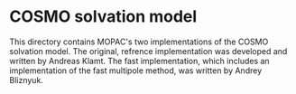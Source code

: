 # COSMO solvation model

This directory contains MOPAC's two implementations of the COSMO solvation model.
The original, refrence implementation was developed and written by Andreas Klamt.
The fast implementation, which includes an implementation of the fast multipole method, was written by Andrey Bliznyuk.
